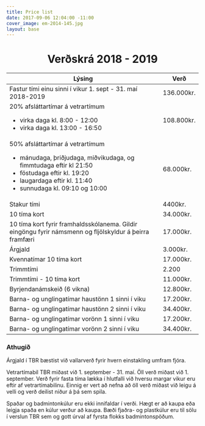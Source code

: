 ```yaml
---
title: Price list
date: 2017-09-06 12:04:00 -11:00
cover_image: em-2014-145.jpg
layout: base
---
```


<head>
	<link href='http://fonts.googleapis.com/css?family=Lobster' rel='stylesheet' type='text/css'>
</head>
<body>
	<h1 class="board_text" align="center">Verðskrá 2018 - 2019</h1>
	<section class="long_text">
        <div class="table-responsive">
            <table class="table table-hover">
                <thead>
                    <tr>
                        <th>Lýsing</th>
                        <th>Verð</th>
                    </tr>
                </thead>
 <tbody>
                    <tr>
                        <td>Fastur tími einu sinni í vikur 1. sept - 31. maí 2018-2019</td>
                        <td>136.000kr.</td>
                    </tr>
<tr>
                        <td>
                            20% afsláttartímar á vetrartímum
                            <ul>
                                <li>virka daga kl. 8:00 - 12:00</li>
                                <li>virka daga kl. 13:00 - 16:50</li>
                            </ul>
                        </td>
                        <td>108.800kr.</td>
                    </tr>
                    <tr>
                        <td>
                            50% afsláttartímar á vetrartímum
                            <ul>
                                <li>mánudaga, þriðjudaga, miðvikudaga, og fimmtudaga eftir kl 21:50</li>
                                <li>föstudaga eftir kl. 19:20</li>
                                <li>laugardaga eftir kl. 11:40</li>
                                <li>sunnudaga kl. 09:10 og 10:00</li>
                            </ul>
                        </td>
                        <td>68.000kr.</td>
                    </tr>
<tr>
                        <td>Stakur tími</td>
                        <td>4400kr.</td>
                    </tr>
                    <tr>
                        <td>10 tíma kort</td>
                        <td>34.000kr.</td>
                    </tr>
<tr>
                        <td>
                            10 tíma kort fyrir framhaldsskólanema. Gildir eingöngu fyrir námsmenn og fljölskyldur á þeirra framfæri
                        </td>
                        <td>17.000kr.</td>
                    </tr>
<tr>
                        <td>Árgjald <i class="fa fa-star small"></i></td>
                        <td>3.000kr.</td>
                    </tr>
                    <tr>
                        <td>Kvennatímar 10 tíma kort</td>
                        <td>17.000kr.</td>
                    </tr>
                    <tr>
                        <td>Trimmtími</td>
                        <td>2.200</td>
                    </tr>
										<tr>
                        <td>Trimmtími - 10 tíma kort</td>
                        <td>11.000kr.</td>
                    </tr>
                    <tr>
                        <td>Byrjendanámskeið (6 vikna)</td>
                        <td>12.800kr.</td>
                    </tr>
                    <tr>
                        <td>Barna- og unglingatímar haustönn 1 sinni í viku</td>
                        <td>17.200kr.</td>
                    </tr>
                    <tr>
                        <td>Barna- og unglingatímar haustönn 2 sinni í viku</td>
                        <td>34.400kr.</td>
                    </tr>
                    <tr>
                        <td>Barna- og unglingatímar vorönn 1 sinni í viku</td>
                        <td>17.200kr.</td>
                    </tr>
                    <tr>
                        <td>Barna- og unglingatímar vorönn 2 sinni í viku</td>
                        <td>34.400kr.</td>
                    </tr>
                </tbody>
            </table>
        </div>
<h3 class="board_text">Athugið</h3>
        <p><i class="fa fa-star small"></i> Árgjald í TBR bæstist við vallarverð fyrir hvern einstakling umfram fjóra.</p>
        <p>
            Vetrartímabil TBR miðast við 1. september - 31. maí. Öll verð miðast við 1. september. Verð fyrir fasta tíma lækka í hlutfalli við hversu margar vikur eru eftir af vetrartímabilinu. Einnig er vert að nefna að öll verð miðast við leigu á velli og verð deilist niður á þá sem spila.
        </p>
        <p>
            Spaðar og badmintonkúlur eru ekki innifaldar í verði. Hægt er að kaupa eða leigja spaða en kúlur verður að kaupa. Bæði fjaðra- og plastkúlur eru til sölu í verslun TBR sem og gott úrval af fyrsta flokks badmintonspöðum.
        </p>
    </section>
</body>
